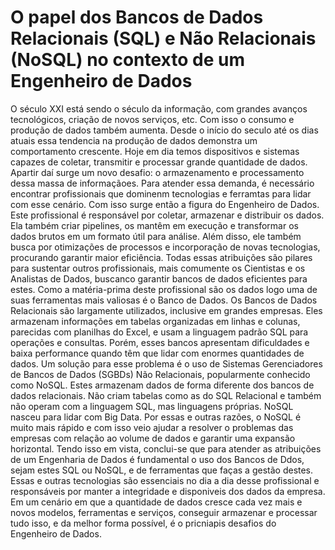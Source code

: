 # O papel dos Bancos de Dados Relacionais (SQL) e Não Relacionais (NoSQL) no contexto de um Engenheiro de Dados

O século XXI está sendo o século da informação, com grandes avanços tecnológicos, criação de novos serviços, etc. Com isso o consumo e produção de dados também aumenta. Desde o início do seculo até os dias atuais essa tendencia na produção de dados demonstra um comportamento crescente. Hoje em dia temos dispositivos e sistemas capazes de coletar, transmitir e processar grande quantidade de dados. Apartir daí surge um novo desafio: o armazenamento e processamento dessa massa de informaçãoes.
Para atender essa demanda, é necessário encontrar profissionais que dominenm tecnologias e ferramtas para lidar com esse cenário. Com isso surge então a figura do Engenheiro de Dados.
Este profissional é responsável por coletar, armazenar e distribuir os dados. Ela também criar pipelines, os mantêm em execução e transformar os dados brutos em um formato útil para análise. Além disso, ele também busca por otimizações de processos e incorporação de novas tecnologias, procurando garantir maior eficiência.
Todas essas atribuições são pilares para sustentar outros profissionais, mais comumente os Cientistas e os Analistas de Dados, buscanco garantir bancos de dados eficientes para estes.
Como a matéria-prima deste profissional são os dados logo uma de suas ferramentas mais valiosas é o Banco de Dados.
Os Bancos de Dados Relacionais são largamente utilizados, inclusive em grandes empresas. Eles armazenam informações em tabelas organizadas em linhas e colunas, parecidas com planilhas do Excel, e usam a linguagem padrão SQL para operações e consultas. Porém, esses bancos apresentam dificuldades e baixa performance quando têm que lidar com enormes quantidades de dados.
Um solução para esse problema é o uso de Sistemas Gerenciadores de Bancos de Dados (SGBDs) Não Relacionais, popularmente conhecido como NoSQL. Estes armazenam dados de forma diferente dos bancos de dados relacionais. Não criam tabelas como as do SQL Relacional e também não operam com a linguagem SQL, mas linguagens próprias. NoSQL nasceu para lidar com Big Data. Por essas e outras razões, o NoSQL é muito mais rápido e com isso veio ajudar a resolver o problemas das empresas com relação ao volume de dados e garantir uma expansão horizontal.
Tendo isso em vista, conclui-se que para atender as atribuições de um Engenharia de Dados é fundamental o uso dos Bancos de Ddos, sejam estes SQL ou NoSQL, e de ferramentas que faças a gestão destes. Essas e outras tecnologias são essenciais no dia a dia desse profissional e responsáveis por manter a integridade e disponiveis dos dados da empresa. Em um cenário em que a quantidade de dados cresce cada vez mais e novos modelos, ferramentas e serviços, conseguir armazenar e processar tudo isso, e da melhor forma possível, é o pricniapis desafios do Engenheiro de Dados.

